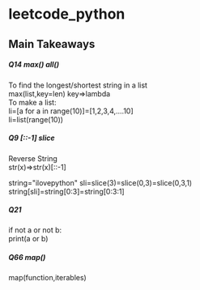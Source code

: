 # leetcode_python
<h2>Main Takeaways</h2>
<h5>Q14    max()   all()</h5>
To find the longest/shortest string in a list  <br>
max(list,key=len)  key=>lambda
<br>To make a list:<br>
li=[a for a in range(10)]=[1,2,3,4,....10]<br>
li=list(range(10))

<h5>Q9   [::-1]   slice  </h5>
Reverse String <br>
str(x)=>str(x)[::-1]

string="ilovepython"
sli=slice(3)=slice(0,3)=slice(0,3,1)
string[sli]=string[0:3]=string[0:3:1]

<h5>Q21 </h5>
if not a or not b: <br>
    print(a or b)

<h5>Q66 map()</h5>
map(function,iterables)
